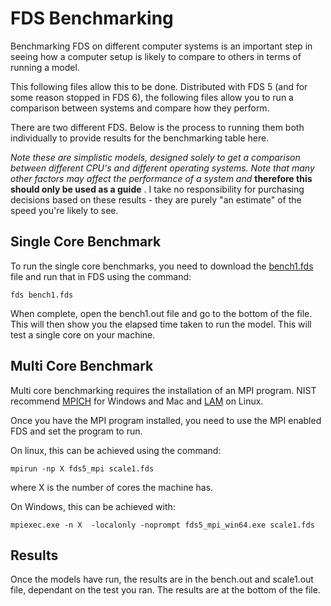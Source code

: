 # FDS Benchmarking

Benchmarking FDS on different computer systems is an important step in seeing
how a computer setup is likely to compare to others in terms of running a model.

This following files allow this to be done. Distributed with FDS 5 (and for some
reason stopped in FDS 6), the following files allow you to run a comparison
between systems and compare how they perform.

There are two different FDS. Below is the process to running them both
individually to provide results for the benchmarking table here. 


*Note these are simplistic models, designed solely to get a comparison between
different CPU's and different operating systems. Note that many other factors
may affect the performance of a system and* **therefore this should only be used
as a guide** . I take no responsibility for purchasing decisions based on these
results - they are purely "an estimate" of the speed you're likely to see.

## Single Core Benchmark

To run the single core benchmarks, you need to download the [bench1.fds](https://raw.github.com/drezha/FDS_Resources/master/FDS%20Benchmarking%20Files/bench1.fds)
file and run that in FDS using the command:

    fds bench1.fds

When complete, open the bench1.out file and go to the bottom of the file. This
will then show you the elapsed time taken to run the model. This will test a
single core on your machine. 

## Multi Core Benchmark

Multi core benchmarking requires the installation of an MPI program. NIST
recommend [MPICH](http://www.mpich.org/) for Windows and Mac and [LAM](http://www.lam-mpi.org/)
on Linux.

Once you have the MPI program installed, you need to use the MPI enabled FDS and
set the program to run.

On linux, this can be achieved using the command:

    mpirun -np X fds5_mpi scale1.fds    

where X is the number of cores the machine has.

On Windows, this can be achieved with:

    mpiexec.exe -n X  -localonly -noprompt fds5_mpi_win64.exe scale1.fds

## Results

Once the models have run, the results are in the bench.out and scale1.out file,
dependant on the test you ran. The results are at the bottom of the file.
